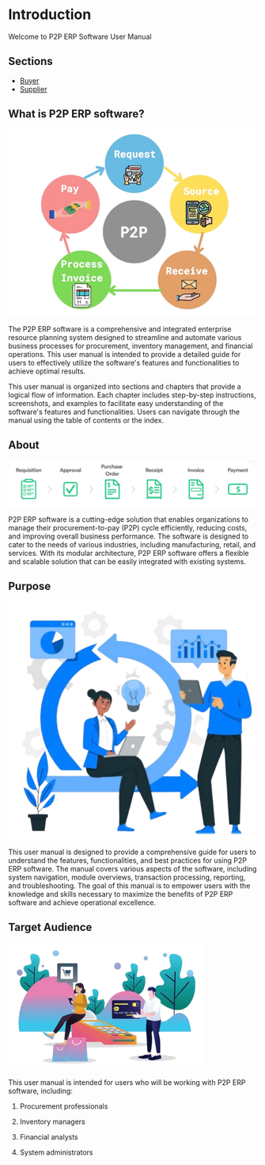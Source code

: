 # **Introduction**

Welcome to P2P ERP Software User Manual

## **Sections**
- [Buyer](Sourcing%20Project/Sourcingevenet.md)
- [Supplier](Supplier/s1.md)

## **What is P2P ERP software?**

![Intro](images/intro.png)

The P2P ERP software is a comprehensive and integrated enterprise resource planning system designed to streamline and automate various business processes for procurement, inventory management, and financial operations. This user manual is intended to provide a detailed guide for users to effectively utilize the software's features and functionalities to achieve optimal results.

This user manual is organized into sections and chapters that provide a logical flow of information. Each chapter includes step-by-step instructions, screenshots, and examples to facilitate easy understanding of the software's features and functionalities. Users can navigate through the manual using the table of contents or the index.

## **About**

![Intro](images/about.png)

P2P ERP software is a cutting-edge solution that enables organizations to manage their procurement-to-pay (P2P) cycle efficiently, reducing costs, and improving overall business performance. The software is designed to cater to the needs of various industries, including manufacturing, retail, and services. With its modular architecture, P2P ERP software offers a flexible and scalable solution that can be easily integrated with existing systems.

## **Purpose**

![Intro](images/aboutus.png)

This user manual is designed to provide a comprehensive guide for users to understand the features, functionalities, and best practices for using P2P ERP software. The manual covers various aspects of the software, including system navigation, module overviews, transaction processing, reporting, and troubleshooting. The goal of this manual is to empower users with the knowledge and skills necessary to maximize the benefits of P2P ERP software and achieve operational excellence.

## **Target Audience**

<img src="images/aud.png" alt="Intro" width="400"/>

This user manual is intended for users who will be working with P2P ERP software, including: 


1. Procurement professionals 

2. Inventory managers 

3. Financial analysts 

4. System administrators 

